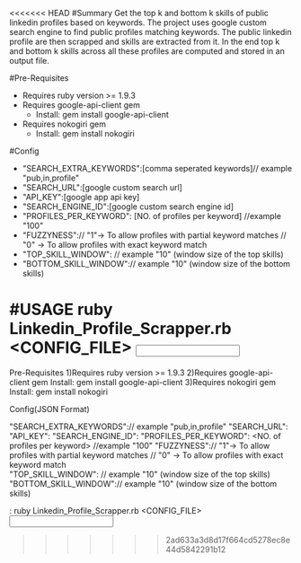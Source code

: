 <<<<<<< HEAD
#Summary
Get the top k and bottom k skills of public linkedin profiles based on keywords.
The project uses google custom search engine to find public profiles matching keywords.
The public linkedin profile are then scrapped and skills are extracted from it.
In the end top k and bottom k skills across all these profiles are computed and stored in an output file.


#Pre-Requisites
* Requires ruby version >= 1.9.3
* Requires google-api-client gem 
     * Install: gem install google-api-client
* Requires nokogiri gem
     * Install: gem install nokogiri
   
   
#Config

* "SEARCH_EXTRA_KEYWORDS":[comma seperated keywords]// example "pub,in,profile"
* "SEARCH_URL":[google custom search url]
* "API_KEY":[google app api key]
* "SEARCH_ENGINE_ID":[google custom search engine id]
* "PROFILES_PER_KEYWORD": [NO. of profiles per keyword] //example "100"
* "FUZZYNESS":<fuzzy factor>// "1"-> To allow profiles with partial keyword matches 
                          // "0" -> To allow profiles with exact  keyword match                                         
* "TOP_SKILL_WINDOW": <Top Window Size>// example "10" (window size of the top skills)
* "BOTTOM_SKILL_WINDOW":<Bottom Window Size>// example "10" (window size of the bottom skills)


#USAGE 
ruby Linkedin_Profile_Scrapper.rb <CONFIG_FILE> <INPUT FILE LOCATION> <OUTPUT FILE LOCATION>
=======
Pre-Requisites
1)Requires ruby version >= 1.9.3
2)Requires google-api-client gem 
   Install: gem install google-api-client
3)Requires nokogiri gem
   Install: gem install nokogiri
   
   
Config(JSON Format)

"SEARCH_EXTRA_KEYWORDS":<comma seperated keywords>// example "pub,in,profile"
"SEARCH_URL":<google custom search url>
"API_KEY":<google app api key>
"SEARCH_ENGINE_ID":<google custom search engine id>
"PROFILES_PER_KEYWORD": <NO. of profiles per keyword> //example "100"
"FUZZYNESS":<fuzzy factor>// "1"-> To allow profiles with partial keyword matches 
                          // "0" -> To allow profiles with exact  keyword match                                         
"TOP_SKILL_WINDOW": <Top Window Size>// example "10" (window size of the top skills)
"BOTTOM_SKILL_WINDOW":<Bottom Window Size>// example "10" (window size of the bottom skills)




<USAGE> : ruby Linkedin_Profile_Scrapper.rb <CONFIG_FILE> <INPUT FILE LOCATION> <OUTPUT FILE LOCATION>



>>>>>>> 2ad633a3d8d17f664cd5278ec8e44d5842291b12
